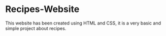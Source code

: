 # Recipes-Website
This website has been created using HTML and CSS, it is a very basic and simple project about recipes.

